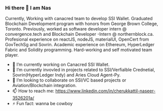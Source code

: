 ### Hi there 👋 I am Nas 
Currently, Working with canacred team to develop SSI Wallet. Graduated Blockchain Development program with honors from George Brown College, Toronto. Previously, worked as software developer intern @ convergence.tech and  Blockchain Developer -Intern @ northernblock.ca. Profesional experience on reactJS, nodeJS, materialUI, OpenCert from GovTechSg and Sovrin. Academic experience on Ethereum, HyperLedger Fabric and Solidity programming. Hard-working and self motivated team player.


- 🔭 I’m currently working on Canacred SSI Wallet.
- 🌱 I’m currently invovled in projects related to SSI/Verfialble Crednetial, Sovrin(HyperLedger Indy) and Aries Cloud Agent-Py.
- 👯 I’m looking to collaborate on SSI/VC based projects or Aviation/Blockchain integration.
- 📫 How to reach me: https://www.linkedin.com/in/cherukkattil-naseer-3526201a/
- ⚡ Fun fact: wanna be cowboy

<!--
**Nas2020/Nas2020** is a ✨ _special_ ✨ repository because its `README.md` (this file) appears on your GitHub profile.




-->
